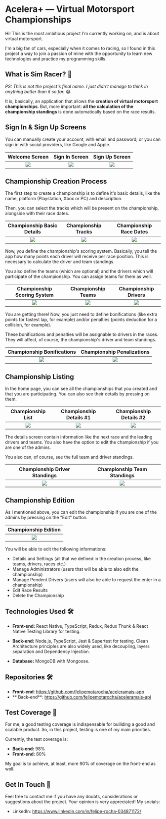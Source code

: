 # Acelera+ — Virtual Motorsport Championships

Hi! This is the most ambitious project I'm currently working on, and is about virtual motorsport.

I'm a big fan of cars, especially when it comes to racing, so I found in this project a way to join a passion of mine with the opportunity to learn new technologies and practice my programming skills.

## What is Sim Racer? 🤔

_PS: This is not the project's final name. I just didn't manage to think in anything better than it so far._ 😂

It is, basically, an application that allows the **creation of virtual motorsport championships**. But, more important: **all the calculation of the championship standings** is done automatically based on the race results.

## Sign In & Sign Up Screens

You can manually create your account, with email and password, or you can sign in with social providers, like Google and Apple.

|     Welcome Screen     |     Sign In Screen     |     Sign Up Screen     |
| :--------------------: | :--------------------: | :--------------------: |
| ![](./img/welcome.png) | ![](./img/sign-in.png) | ![](./img/sign-up.png) |

## Championship Creation Process

The first step to create a championship is to define it's basic details, like the name, platform (Playstation, Xbox or PC) and description.

Then, you can select the tracks which will be present on the championship, alongside with their race dates.

|      Championship Basic Details       |          Championship Tracks          |        Championship Race Dates        |
| :-----------------------------------: | :-----------------------------------: | :-----------------------------------: |
| ![](./img/create-championship-01.png) | ![](./img/create-championship-02.png) | ![](./img/create-championship-03.png) |

Now, you define the championship's scoring system. Basically, you tell the app how many points each driver will receive per race position. This is necessary to calculate the driver and team standings.

You also define the teams (which are optional) and the drivers which will participate of the championship. You can assign teams for them as well.

|      Championship Scoring System      |          Championship Teams           |         Championship Drivers          |
| :-----------------------------------: | :-----------------------------------: | :-----------------------------------: |
| ![](./img/create-championship-04.png) | ![](./img/create-championship-05.png) | ![](./img/create-championship-06.png) |

You are getting there! Now, you just need to define bonifications (like extra points for fastest lap, for example) and/or penalties (points deduction for a collision, for example).

These bonifications and penalties will be assignable to drivers in the races. They will affect, of course, the championship's driver and team standings.

|      Championship Bonifications       |      Championship Penalizations       |
| :-----------------------------------: | :-----------------------------------: |
| ![](./img/create-championship-07.png) | ![](./img/create-championship-08.png) |

## Championship Listing

In the home page, you can see all the championships that you created and that you are participating. You can also see their details by pressing on them.

|        Championship List         |        Championship Details #1         |        Championship Details #2         |
| :------------------------------: | :------------------------------------: | :------------------------------------: |
| ![](./img/championship-list.png) | ![](./img/championship-details-01.png) | ![](./img/championship-details-02.png) |

The details screen contain information like the next race and the leading drivers and teams. You also have the option to edit the championship if you are one of the admins.

You also can, of course, see the full team and driver standings.

|  Championship Driver Standings  |  Championship Team Standings  |
| :-----------------------------: | :---------------------------: |
| ![](./img/driver-standings.png) | ![](./img/team-standings.png) |

## Championship Edition

As I mentioned above, you can edit the championship if you are one of the admins by pressing on the "Edit" button.

|        Championship Edition         |
| :---------------------------------: |
| ![](./img/championship-edition.png) |

You will be able to edit the following informations:

- Details and Settings (all that we defined in the creation process, like teams, drivers, races etc.)
- Manage Administrators (users that will be able to also edit the championship)
- Manage Pendent Drivers (users will also be able to request the enter in a championship)
- Edit Race Results
- Delete the Championship

## Technologies Used 🛠

- **Front-end:** React Native, TypeScript, Redux, Redux Thunk & React Native Testing Library for testing.

- **Back-end:** Node.js, TypeScript, Jest & Supertest for testing. Clean Architecture principles are also widely used, like decoupling, layers separation and Dependency Injection.

- **Database:** MongoDB with Mongoose.

## Repositories 🛠

- **Front-end**: https://github.com/felipemotarocha/aceleramais-app
- ** Back-end**: https://github.com/felipemotarocha/aceleramais-api

## Test Coverage 🐐

For me, a good testing coverage is indispensable for builiding a good and scalable product. So, in this project, testing is one of my main priorities.

Currently, the test coverage is:

- **Back-end:** 98%
- **Front-end:** 80%

My goal is to achieve, at least, more 90% of coverage on the front-end as well.

## Get In Touch 👋

Feel free to contact me if you have any doubts, considerations or suggestions about the project. Your opinion is very appreciated! My socials:

- LinkedIn: https://www.linkedin.com/in/felipe-rocha-034871172/
